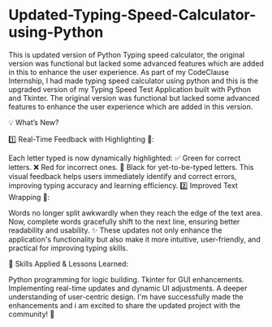# Updated-Typing-Speed-Calculator-using-Python
This is updated version of Python Typing speed calculator, the  original version was functional but lacked some advanced features which are added in this to enhance the user experience. 
As part of my CodeClause Internship, I had made typing speed calculator using python and this is the upgraded version of my Typing Speed Test Application built with Python and Tkinter.
The original version was functional but lacked some advanced features to enhance the user experience which are added in this version.

💡 What’s New?

1️⃣ Real-Time Feedback with Highlighting 🎨:

Each letter typed is now dynamically highlighted:
✅ Green for correct letters.
❌ Red for incorrect ones.
🔲 Black for yet-to-be-typed letters.
This visual feedback helps users immediately identify and correct errors, improving typing accuracy and learning efficiency.
2️⃣ Improved Text Wrapping 📃:

Words no longer split awkwardly when they reach the edge of the text area.
Now, complete words gracefully shift to the next line, ensuring better readability and usability.
✨ These updates not only enhance the application's functionality but also make it more intuitive, user-friendly, and practical for improving typing skills.

🎯 Skills Applied & Lessons Learned:

Python programming for logic building.
Tkinter for GUI enhancements.
Implementing real-time updates and dynamic UI adjustments.
A deeper understanding of user-centric design.
I'm have successfully made the enhancements and i am excited to share the updated project with the community! 🚀
